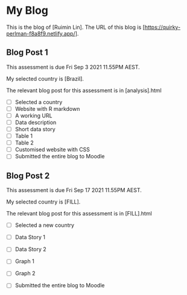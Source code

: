 # My Blog


This is the blog of [Ruimin Lin].
The URL of this blog is [https://quirky-perlman-f8a8f9.netlify.app/].

## Blog Post 1

This assessment is due Fri Sep 3 2021 11.55PM AEST.

My selected country is [Brazil].

The relevant blog post for this assessment is in [analysis].html

- [ ] Selected a country
- [ ] Website with R markdown 
- [ ] A working URL
- [ ] Data description
- [ ] Short data story
- [ ] Table 1
- [ ] Table 2
- [ ] Customised website with CSS
- [ ] Submitted the entire blog to Moodle

## Blog Post 2

This assessment is due Fri Sep 17 2021 11.55PM AEST.

My selected country is [FILL].

The relevant blog post for this assessment is in [FILL].html

- [ ] Selected a new country
- [ ] Data Story 1
- [ ] Data Story 2
- [ ] Graph 1
- [ ] Graph 2
- [ ] Submitted the entire blog to Moodle

